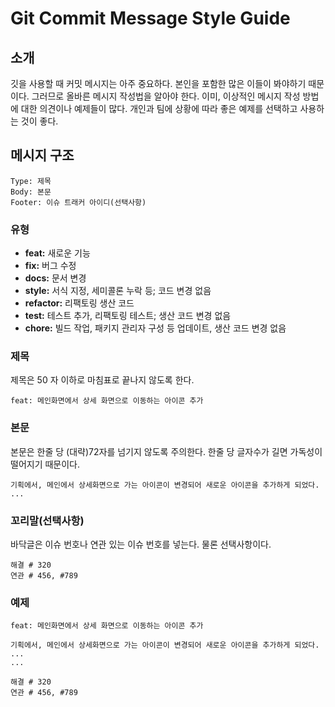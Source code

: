# Git Commit Message Style Guide

## 소개

깃을 사용할 때 커밋 메시지는 아주 중요하다. 본인을 포함한 많은 이들이 봐야하기 때문이다. 그러므로 올바른 메시지 작성법을 알아야 한다. 이미, 이상적인 메시지 작성 방법에 대한 의견이나 예제들이 많다. 개인과 팀에 상황에 따라 좋은 예제를 선택하고 사용하는 것이 좋다.

## 메시지 구조

```
Type: 제목
Body: 본문
Footer: 이슈 트래커 아이디(선택사항)
```

### 유형

- **feat:** 새로운 기능
- **fix:** 버그 수정
- **docs:** 문서 변경
- **style:** 서식 지정, 세미콜론 누락 등; 코드 변경 없음
- **refactor:** 리팩토링 생산 코드
- **test:** 테스트 추가, 리팩토링 테스트; 생산 코드 변경 없음
- **chore:** 빌드 작업, 패키지 관리자 구성 등 업데이트, 생산 코드 변경 없음

### 제목

제목은 50 자 이하로 마침표로 끝나지 않도록 한다.

```
feat: 메인화면에서 상세 화면으로 이동하는 아이콘 추가
```

### 본문

본문은 한줄 당 (대략)72자를 넘기지 않도록 주의한다. 한줄 당 글자수가 길면 가독성이 떨어지기 때문이다.

```
기획에서, 메인에서 상세화면으로 가는 아이콘이 변경되어 새로운 아이콘을 추가하게 되었다. ... 
```

### 꼬리말(선택사항)

바닥글은 이슈 번호나 연관 있는 이슈 번호를 넣는다. 물론 선택사항이다.

```
해결 # 320
연관 # 456, #789
```

### 예제

```
feat: 메인화면에서 상세 화면으로 이동하는 아이콘 추가

기획에서, 메인에서 상세화면으로 가는 아이콘이 변경되어 새로운 아이콘을 추가하게 되었다.
...
...

해결 # 320
연관 # 456, #789
```



